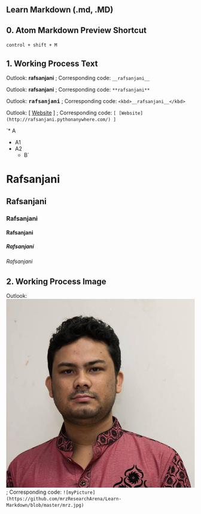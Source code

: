 ## Learn Markdown (.md, .MD)

## 0. Atom Markdown Preview Shortcut
`control + shift + M`

## 1. Working Process Text
Outlook: __rafsanjani__ ; Corresponding code: `__rafsanjani__`

Outlook: **rafsanjani** ; Corresponding code: `**rafsanjani**`

Outlook: <kbd>__rafsanjani__</kbd> ; Corresponding code: `<kbd>__rafsanjani__</kbd>`

Outlook: [ [Website](http://rafsanjani.pythonanywhere.com/) ] ; Corresponding code: `[ [Website](http://rafsanjani.pythonanywhere.com/) ]`

`* A
  * A1
  * A2
    * B`

# Rafsanjani 
## Rafsanjani
### Rafsanjani
#### Rafsanjani
##### Rafsanjani
###### Rafsanjani


## 2. Working Process Image

Outlook: ![myPicture](https://github.com/mrzResearchArena/Learn-Markdown/blob/master/mrz.jpg) ; Corresponding code: `![myPicture](https://github.com/mrzResearchArena/Learn-Markdown/blob/master/mrz.jpg)`

